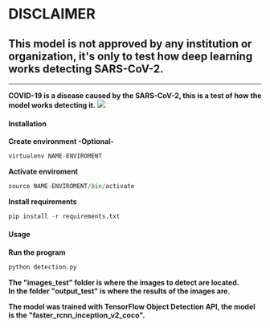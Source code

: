 <h1>DISCLAIMER</h1>

<h2>This model is not approved by any institution or organization, it's only to test how deep learning works detecting SARS-CoV-2.</h2>

<hr>

<strong>COVID-19 is a disease caused by the SARS-CoV-2, this is a test of how the model works detecting it.</strong>
<img src="https://github.com/Ariel0123/SARS-CoV-2-DETECTION/blob/master/output_test/images_test/bn38th.jpg" />

<h4>Installation</h4>
<strong>Create environment -Optional-</strong><br>

```python
virtualenv NAME-ENVIROMENT
```

<strong>Activate enviroment</strong>

```python
source NAME-ENVIROMENT/bin/activate
```

<strong>Install requirements</strong>

```python
pip install -r requirements.txt
```

<h4>Usage</h4>
<strong>Run the program</strong><br>

```python
python detection.py
```
<strong>The "images_test" folder is where the images to detect are located.</strong><br>
<strong>In the folder "output_test" is where the results of the images are.</strong>

<strong>The model was trained with TensorFlow Object Detection API, the model is the "faster_rcnn_inception_v2_coco".</strong>


